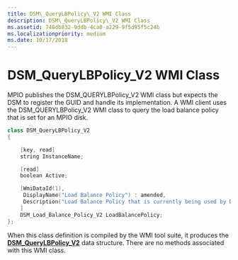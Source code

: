 ```yaml
---
title: DSM\_QueryLBPolicy\_V2 WMI Class
description: DSM\_QueryLBPolicy\_V2 WMI Class
ms.assetid: 748db832-9ddb-4ca0-a229-9f5d95f5c24b
ms.localizationpriority: medium
ms.date: 10/17/2018
---
```


# DSM\_QueryLBPolicy\_V2 WMI Class


MPIO publishes the DSM\_QUERYLBPolicy\_V2 WMI class but expects the DSM to register the GUID and handle its implementation. A WMI client uses the DSM\_QUERYLBPolicy\_V2 WMI class to query the load balance policy that is set for an MPIO disk.

```cpp
class DSM_QueryLBPolicy_V2
{

    [key, read]
    string InstanceName;

    [read]
    boolean Active;

    [WmiDataId(1),
     DisplayName("Load Balance Policy") : amended,
     Description("Load Balance Policy that is currently being used by DSM") : amended
    ]
    DSM_Load_Balance_Policy_V2 LoadBalancePolicy;
};
```

When this class definition is compiled by the WMI tool suite, it produces the [**DSM\_QueryLBPolicy\_V2**](https://msdn.microsoft.com/library/windows/hardware/ff552724) data structure. There are no methods associated with this WMI class.

 

 





